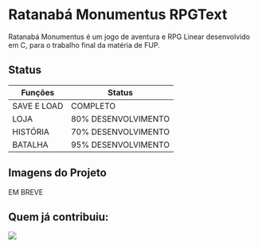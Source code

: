 # Ratanabá Monumentus RPGText

Ratanabá Monumentus é um jogo de aventura e RPG Linear desenvolvido em C, para o trabalho final da matéria de FUP.

## Status

Funções   | Status
--------- | ------
SAVE E LOAD | COMPLETO 
LOJA | 80% DESENVOLVIMENTO
HISTÓRIA | 70% DESENVOLVIMENTO
BATALHA | 95% DESENVOLVIMENTO

## Imagens do Projeto

EM BREVE

## Quem já contribuiu:

<a href="https://github.com/juniodevs/Ratanaba-Monumentus--RPGText/graphs/contributors">
  <img src="https://contrib.rocks/image?repo=juniodevs/Ratanaba-Monumentus--RPGText" />
</a>
